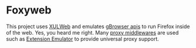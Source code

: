 # Foxyweb

This project uses [XULWeb](http://github.com/ProxyHaven/XULWeb) and emulates [gBrowser apis]() to run Firefox inside of the web. Yes, you heard me right. Many [proxy middlewares](https://github.com/ProxyHaven/Middleware-Spec) are used such as [Extension Emulator](https://github.com/ProxyHaven/Middleware/tree/unstable/ExtEmu) to provide universal proxy support.
